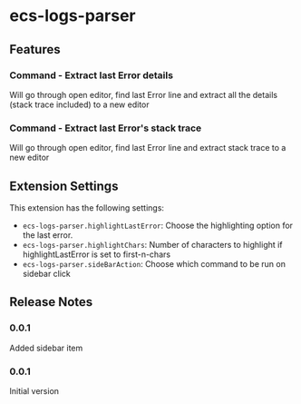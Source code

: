 # ecs-logs-parser

## Features

### Command - Extract last Error details

Will go through open editor, find last Error line and extract all the details (stack trace included) to a new editor

### Command - Extract last Error's stack trace

Will go through open editor, find last Error line and extract stack trace to a new editor

## Extension Settings

This extension has the following settings:

* `ecs-logs-parser.highlightLastError`: Choose the highlighting option for the last error.
* `ecs-logs-parser.highlightChars`: Number of characters to highlight if highlightLastError is set to first-n-chars
* `ecs-logs-parser.sideBarAction`: Choose which command to be run on sidebar click

## Release Notes

### 0.0.1

Added sidebar item

### 0.0.1

Initial version
